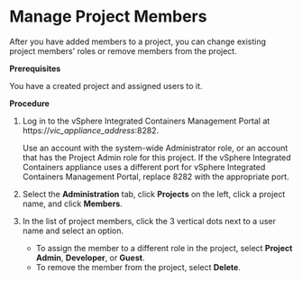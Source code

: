 # Manage Project Members # 

After you have added members to a project, you can change existing project members' roles or remove members from the project.

**Prerequisites**

You have a created project and assigned users to it.

**Procedure**

1. Log in to the vSphere Integrated Containers Management Portal at https://<i>vic_appliance_address</i>:8282.

   Use an account with the system-wide Administrator role, or an account that has the Project Admin role for this project. If the vSphere Integrated Containers appliance uses a different port for vSphere Integrated Containers Management Portal, replace 8282 with the appropriate port.
2. Select the **Administration** tab, click **Projects** on the left, click a project name, and click **Members**.
3. In the list of project members, click the 3 vertical dots next to a user name and select an option.

   - To assign the member to a different role in the project, select **Project Admin**, **Developer**, or **Guest**.
   - To remove the member from the project, select **Delete**.